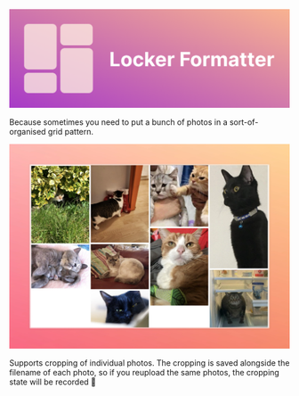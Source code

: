 <img src="docs/Title.png" />

Because sometimes you need to put a bunch of photos in a sort-of-organised grid pattern.

![alt text](docs/image.webp)

Supports cropping of individual photos. The cropping is saved alongside the filename of each photo, so if you reupload the same photos, the cropping state will be recorded 👀
